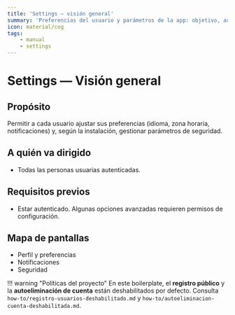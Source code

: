 ```yaml
---
title: 'Settings — visión general'
summary: 'Preferencias del usuario y parámetros de la app: objetivo, audiencia, permisos y pantallas.'
icon: material/cog
tags:
    - manual
    - settings
---
```


# Settings — Visión general

## Propósito

Permitir a cada usuario ajustar sus preferencias (idioma, zona horaria, notificaciones) y, según la instalación, gestionar parámetros de seguridad.

## A quién va dirigido

- Todas las personas usuarias autenticadas.

## Requisitos previos

- Estar autenticado. Algunas opciones avanzadas requieren permisos de configuración.

## Mapa de pantallas

- Perfil y preferencias
- Notificaciones
- Seguridad

!!! warning "Políticas del proyecto"
En este boilerplate, el **registro público** y la **autoeliminación de cuenta** están deshabilitados por defecto.
Consulta `how-to/registro-usuarios-deshabilitado.md` y `how-to/autoeliminacion-cuenta-deshabilitada.md`.
